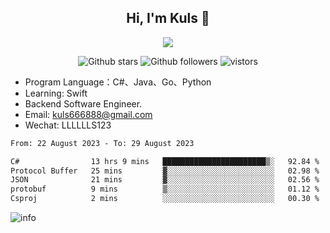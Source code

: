 <h2 align="center"> Hi, I'm Kuls 👋 </h2>
<p align="center">
    <p align="center">
        <img src=" https://avatars.githubusercontent.com/u/42165104?s=460&u=5c7fbf0bce7d4b38a15a44676e6f64b529e47598&v=4"/>
    </p>
    <p align="center">
      <img src="https://img.shields.io/github/stars/hellokuls?style=social" alt="Github stars" />
      <img src="https://img.shields.io/github/followers/hellokuls?style=social" alt="Github followers" />
      <img src="https://visitor-badge.glitch.me/badge?page_id=hellokuls.readme" alt="vistors" />
    </p>
</p>

- Program Language：C#、Java、Go、Python
- Learning: Swift
- Backend Software Engineer.
- Email: kuls666888@gmail.com
- Wechat: LLLLLLS123

<!--START_SECTION:waka-->

```txt
From: 22 August 2023 - To: 29 August 2023

C#                13 hrs 9 mins   ███████████████████████▒░   92.84 %
Protocol Buffer   25 mins         ▓░░░░░░░░░░░░░░░░░░░░░░░░   02.98 %
JSON              21 mins         ▓░░░░░░░░░░░░░░░░░░░░░░░░   02.56 %
protobuf          9 mins          ▒░░░░░░░░░░░░░░░░░░░░░░░░   01.12 %
Csproj            2 mins          ░░░░░░░░░░░░░░░░░░░░░░░░░   00.30 %
```

<!--END_SECTION:waka-->

![info](https://github-readme-stats.vercel.app/api?username=hellokuls&show_icons=true&count_private=true&hide=prs&theme=default_repocard)


